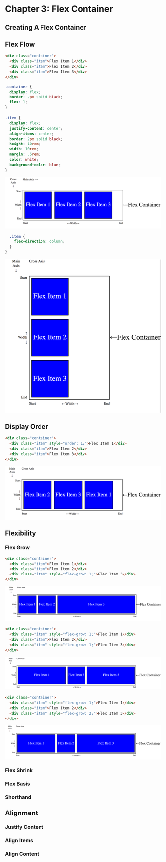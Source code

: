 # Chapter 3: Flex Container

## Creating A Flex Container

## Flex Flow

```html
<div class="container">
  <div class="item">Flex Item 1</div>
  <div class="item">Flex Item 2</div>
  <div class="item">Flex Item 3</div> 
</div>
```

```css
.container {
  display: flex;
  border: 2px solid black;
  flex: 1;
}

.item {
  display: flex;
  justify-content: center;
  align-items: center;
  border: 2px solid black;
  height: 10rem;
  width: 10rem;
  margin: .5rem;
  color: white;
  background-color: blue;
}
```
![3-1 flex-direction: row](img/3-1-direction-row.png)

```css {
  .item {
    flex-direction: column;
  }
}
```

![3-2 flex-direction: column](img/3-2-direction-column.png)

## Display Order

```html
<div class="container">
  <div class="item" style="order: 1;">Flex Item 1</div>
  <div class="item">Flex Item 2</div>
  <div class="item">Flex Item 3</div> 
</div>
```
![3-3 order](img/3-3-order.png)

## Flexibility

### Flex Grow

```html
<div class="container">
  <div class="item">Flex Item 1</div>
  <div class="item">Flex Item 2</div>
  <div class="item" style="flex-grow: 1;">Flex Item 3</div>
</div>
```

![3-4 flex-grow](img/3-4-flex-grow.png)
```html
<div class="container">
  <div class="item" style="flex-grow: 1;">Flex Item 1</div>
  <div class="item">Flex Item 2</div>
  <div class="item" style="flex-grow: 1;">Flex Item 3</div>
</div>
```

![3-5 flex-grow](img/3-5-flex-grow-2.png)

```html
<div class="container">
  <div class="item" style="flex-grow: 1;">Flex Item 1</div>
  <div class="item">Flex Item 2</div>
  <div class="item" style="flex-grow: 2;">Flex Item 3</div>
</div>
```

![3-6 flex-grow](img/3-6-flex-grow-3.png)

### Flex Shrink

### Flex Basis

### Shorthand

## Alignment

### Justify Content

### Align Items

### Align Content